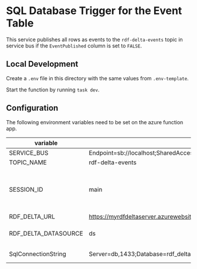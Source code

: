 # SQL Database Trigger for the Event Table

This service publishes all rows as events to the `rdf-delta-events` topic in service bus if the `EventPublished` column is set to `FALSE`.

## Local Development

Create a `.env` file in this directory with the same values from `.env-template`.

Start the function by running `task dev`.

## Configuration

The following environment variables need to be set on the azure function app.

| variable             | example value                                                                                        | description                                                                                                                   |
| -------------------- | ---------------------------------------------------------------------------------------------------- | ----------------------------------------------------------------------------------------------------------------------------- |
| SERVICE_BUS          | Endpoint=sb://localhost;SharedAccessKeyName=RootManageSharedAccessKey;SharedAccessKey=SAS_KEY_VALUE; | service bus connection string                                                                                                 |
| TOPIC_NAME           | rdf-delta-events                                                                                     | name of service bus topic                                                                                                     |
| SESSION_ID           | main                                                                                                 | service bus session identifier. needs to be the same value as set <br> in the `SHUI_SERVICE_BUS__SESSION_ID` variable in #137 |
| RDF_DELTA_URL        | https://myrdfdeltaserver.azurewebsites.net                                                           | url for rdf delta server                                                                                                      |
| RDF_DELTA_DATASOURCE | ds                                                                                                   | datasource name to submit patch logs to in rdf delta server                                                                   |
| SqlConnectionString  | Server=db,1433;Database=rdf_delta;User Id=sa;Password=P@ssw0rd!;TrustServerCertificate=True;         | connection string for the database                                                                                            |
